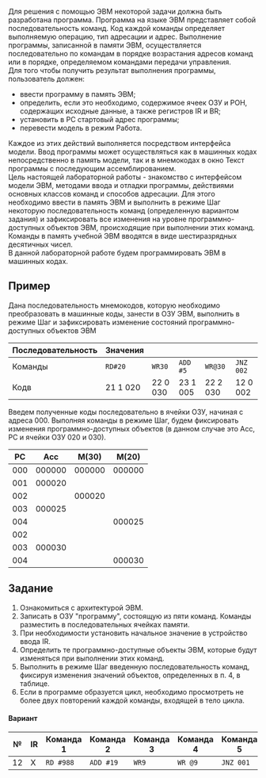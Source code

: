 Для решения с помощью ЭВМ некоторой задачи должна быть разработана программа. Программа на языке ЭВМ представляет собой последовательность команд. Код каждой команды определяет выполняемую операцию, тип адресации и адрес. Выполнение программы, записанной в памяти ЭВМ, осуществляется последовательно по командам в порядке возрастания адресов команд или в порядке, определяемом командами передачи управления.  
Для того чтобы получить результат выполнения программы, пользователь должен:
- ввести программу в память ЭВМ;
- определить, если это необходимо, содержимое ячеек ОЗУ и РОН, содержащих исходные данные, а также регистров IR и BR;
- установить в PC стартовый адрес программы;
- перевести модель в режим Работа.
  
Каждое из этих действий выполняется посредством интерфейса модели. Ввод программы может осуществляться как в машинных кодах непосредственно в память модели, так и в мнемокодах в окно Текст программы с последующим ассемблированием.  
Цель настоящей лабораторной работы - знакомство с интерфейсом модели ЭВМ, методами ввода и отладки программы, действиями основных классов команд и способов адресации. Для этого необходимо ввести в память ЭВМ и выполнить в режиме Шаг некоторую последовательность команд (определенную вариантом задания) и зафиксировать все изменения на уровне программно-доступных объектов ЭВМ, происходящие при выполнении этих команд.  
Команды в память учебной ЭВМ вводятся в виде шестиразрядных десятичных чисел.  
В данной лабораторной работе будем программировать ЭВМ в машинных кодах.
## Пример
Дана последовательность мнемокодов, которую необходимо преобразовать в машинные коды, занести в ОЗУ ЭВМ, выполнить в режиме Шаг и зафиксировать изменение состояний программно-доступных объектов ЭВМ

| Последовательность | Значения |          |          |          |           |
| ------------------ | -------- | -------- | -------- | -------- | --------- |
| Команды            | `RD#20`  | `WR30`   | `ADD #5` | `WR@30`  | `JNZ 002` |
| Кодв               | 21 1 020 | 22 0 030 | 23 1 005 | 22 2 030 | 12 0 002  |
  
Введем полученные коды последовательно в ячейки ОЗУ, начиная с адреса 000. Выполняя команды в режиме Шаг, будем фиксировать изменения программно-доступных объектов (в данном случае это Асс, PC и ячейки ОЗУ 020 и 030).

| PC  | Acc    | M(30)  | M(20)  |
| --- | ------ | ------ | ------ |
| 000 | 000000 | 000000 | 000000 |
| 001 | 000020 |        |        |
| 002 |        | 000020 |        |
| 003 | 000025 |        |        |
| 004 |        |        | 000025 |
| 002 |        |        |        |
| 003 | 000030 |        |        |
| 004 |        |        | 000030 |
## Задание
1. Ознакомиться с архитектурой ЭВМ.
2. Записать в ОЗУ "программу", состоящую из пяти команд. Команды разместить в последовательных ячейках памяти.
3. При необходимости установить начальное значение в устройство ввода IR.
4. Определить те программно-доступные объекты ЭВМ, которые будут изменяться при выполнении этих команд.
5. Выполнить в режиме Шаг введенную последовательность команд, фиксируя изменения значений объектов, определенных в п. 4, в таблице.
6. Если в программе образуется цикл, необходимо просмотреть не более двух повторений каждой команды, входящей в тело цикла.
#### Вариант

| №   | IR  | Команда 1 | Команда 2 | Команда 3 | Команда 4 | Команда 5 |
| --- | --- | --------- | --------- | --------- | --------- | --------- |
| 12  | X   | `RD #988` | `ADD #19` | `WR9`     | `WR @9`   | `JNZ 001` |
